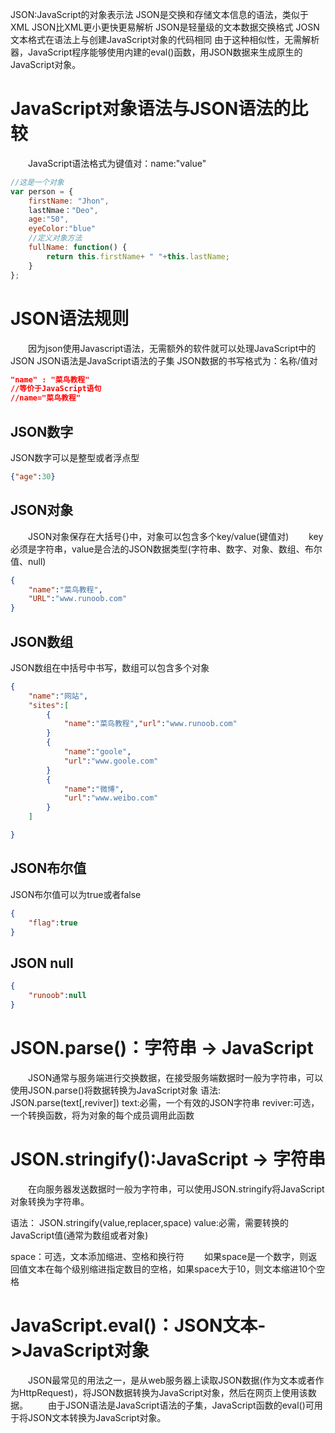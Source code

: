
JSON:JavaScript的对象表示法
JSON是交换和存储文本信息的语法，类似于XML
JSON比XML更小更快更易解析
JSON是轻量级的文本数据交换格式
JOSN文本格式在语法上与创建JavaScript对象的代码相同
由于这种相似性，无需解析器，JavaScript程序能够使用内建的eval()函数，用JSON数据来生成原生的JavaScript对象。


# JavaScript对象语法与JSON语法的比较
　　JavaScript语法格式为键值对：name:"value"
```js
//这是一个对象
var person = {
    firstName: "Jhon",
    lastNmae："Deo",
    age:"50",
    eyeColor:"blue"
    //定义对象方法
    fullName: function() {
        return this.firstName+ " "+this.lastName;
    } 
};
```

# JSON语法规则
　　因为json使用Javascript语法，无需额外的软件就可以处理JavaScript中的JSON
JSON语法是JavaScript语法的子集
JSON数据的书写格式为：名称/值对
```json
"name" : "菜鸟教程"
//等价于JavaScript语句
//name="菜鸟教程"
```

## JSON数字
JSON数字可以是整型或者浮点型
```json
{"age":30}
```
## JSON对象
　　JSON对象保存在大括号{}中，对象可以包含多个key/value(键值对)
　　key必须是字符串，value是合法的JSON数据类型(字符串、数字、对象、数组、布尔值、null)
```json
{
    "name":"菜鸟教程",
    "URL":"www.runoob.com"
}
```
## JSON数组
JSON数组在中括号中书写，数组可以包含多个对象
```json
{
    "name":"网站",
    "sites":[
        {
            "name":"菜鸟教程","url":"www.runoob.com"
        }
        {
            "name":"goole",
            "url":"www.goole.com"
        }
        {
            "name":"微博",
            "url":"www.weibo.com"
        }
    ]

}
```
## JSON布尔值
JSON布尔值可以为true或者false
```json
{
    "flag":true
}
```
## JSON null
```json
{
    "runoob":null
}
```

# JSON.parse()：字符串 -> JavaScript
　　JSON通常与服务端进行交换数据，在接受服务端数据时一般为字符串，可以使用JSON.parse()将数据转换为JavaScript对象
语法:
JSON.parse(text[,reviver])
text:必需，一个有效的JSON字符串
reviver:可选，一个转换函数，将为对象的每个成员调用此函数

# JSON.stringify():JavaScript -> 字符串
　　在向服务器发送数据时一般为字符串，可以使用JSON.stringify将JavaScript对象转换为字符串。

语法：
JSON.stringify(value,replacer,space)
value:必需，需要转换的JavaScript值(通常为数组或者对象)

space：可选，文本添加缩进、空格和换行符
　　如果space是一个数字，则返回值文本在每个级别缩进指定数目的空格，如果space大于10，则文本缩进10个空格

# JavaScript.eval()：JSON文本->JavaScript对象

　　JSON最常见的用法之一，是从web服务器上读取JSON数据(作为文本或者作为HttpRequest)，将JSON数据转换为JavaScript对象，然后在网页上使用该数据。
　　由于JSON语法是JavaScript语法的子集，JavaScript函数的eval()可用于将JSON文本转换为JavaScript对象。




